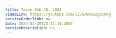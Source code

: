 ```yaml
---
title: Taize Feb 28, 2024
videoLink: https://youtube.com/live/WRAiog3CRFg
serviceOrderlink: na
date: 2024-02-28T23:47:14.358Z
serviceDescription: n﻿a
---
```

